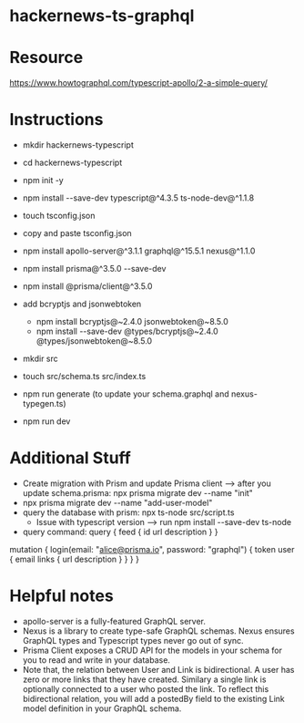 # hackernews-ts-graphql

# Resource
https://www.howtographql.com/typescript-apollo/2-a-simple-query/

# Instructions
* mkdir hackernews-typescript
* cd hackernews-typescript
* npm init -y
* npm install --save-dev typescript@^4.3.5 ts-node-dev@^1.1.8
* touch tsconfig.json           
* copy and paste tsconfig.json   
* npm install apollo-server@^3.1.1 graphql@^15.5.1 nexus@^1.1.0
* npm install prisma@^3.5.0 --save-dev
* npm install @prisma/client@^3.5.0

* add bcryptjs and jsonwebtoken
    * npm install bcryptjs@~2.4.0 jsonwebtoken@~8.5.0  
    * npm install --save-dev @types/bcryptjs@~2.4.0  @types/jsonwebtoken@~8.5.0
* mkdir src
* touch src/schema.ts src/index.ts
* npm run generate (to update your schema.graphql and nexus-typegen.ts)
* npm run dev


# Additional Stuff
* Create migration with Prism and update Prisma client --> after you update schema.prisma: npx prisma migrate dev --name "init"
* npx prisma migrate dev --name "add-user-model"
* query the database with prism: npx ts-node src/script.ts              
    *   Issue with typescript version --> run npm install --save-dev ts-node
* query command:
query {
  feed {
    id
    url
    description
  }
}

mutation {
  login(email: "alice@prisma.io", password: "graphql") {
    token
    user {
      email
      links {
        url
        description
      }
    }
  }
}

# Helpful notes
* apollo-server is a fully-featured GraphQL server. 
* Nexus is a library to create type-safe GraphQL schemas. Nexus ensures GraphQL types and Typescript types never go out of sync.
* Prisma Client exposes a CRUD API for the models in your schema for you to read and write in your database.
* Note that, the relation between User and Link is bidirectional. A user has zero or more links that they have created. Similary a single link is optionally connected to a user who posted the link. To reflect this bidirectional relation, you will add a postedBy field to the existing Link model definition in your GraphQL schema.

